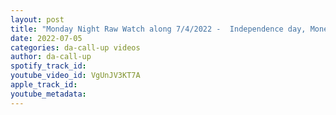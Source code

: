 ```yaml
---
layout: post
title: "Monday Night Raw Watch along 7/4/2022 -  Independence day, Money in the Bank Results."
date: 2022-07-05
categories: da-call-up videos
author: da-call-up
spotify_track_id: 
youtube_video_id: VgUnJV3KT7A
apple_track_id: 
youtube_metadata: 
---
```

